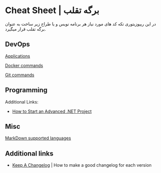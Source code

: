 # Cheat Sheet | برگه تقلب

در این ریپوزیتوری تکه کد های مورد نیاز هر برنامه نویس و یا طراح زیر ساخت به عنوان برگه تقلب قرار میگیرد.

## DevOps

[Applications](apps/README.md)

[Docker commands](commands/docker.md)

[Git commands](commands/git.md)

## Programming

Additional Links:

- [How to Start an Advanced .NET Project](https://medium.com/@mohsen_rajabi/how-to-start-a-net-project-in-2023-96bdb615a98d)

## Misc

[MarkDown supported languages](other/markdown.md)

## Additional links

- [Keep A Changelog](https://keepachangelog.com) | How to make a good changelog for each version
